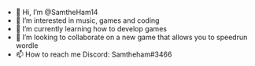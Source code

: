 - 👋 Hi, I’m @SamtheHam14
- 👀 I’m interested in music, games and coding
- 🌱 I’m currently learning how to develop games
- 💞️ I’m looking to collaborate on a new game that allows you to speedrun wordle
- 📫 How to reach me Discord: Samtheham#3466

<!---
SamtheHam14/SamtheHam14 is a ✨ special ✨ repository because its `README.md` (this file) appears on your GitHub profile.
You can click the Preview link to take a look at your changes.
--->
